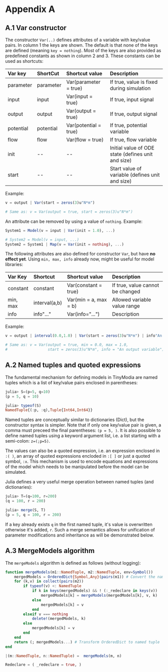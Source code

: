 # Appendix A

## A.1 Var constructor

The constructor `Var(..)` defines attributes of a variable with key/value pairs.
In column 1 the keys are shown. The default is that none of the keys are defined
(meaning `key = nothing`). Most of the keys are also provided as predefined constants as shown
in column 2 and 3. These constants can be used as shortcuts:

| Var key    | ShortCut  | Shortcut value        |  Description                                       |
|:---------- |:----------|:----------------------|:---------------------------------------------------|
| parameter  | parameter | Var(parameter = true) | If true, value is fixed during simulation          |
| input      | input     | Var(input = true)     | If true, input signal                              |
| output     | output    | Var(output = true)    | If true, output signal                             |
| potential  | potential | Var(potential = true) | If true, potential variable                        |
| flow       | flow      | Var(flow = true)      | If true, flow variable                             |
| init       | --        | --                    | Initial value of ODE state (defines unit and size) |
| start      | --        | --                    | Start value of variable (defines unit and size)    |

Example:

```julia
v = output | Var(start = zeros(3)u"N*m")

# Same as: v = Var(output = true, start = zeros(3)u"N*m")
```

An attribute can be removed by using a value of `nothing`. Example:

```julia
System1 = Model(v = input | Var(init = 1.0), ...)

# System2 = Model(v = input, ...)
System2 = System1 | Map(v = Var(init = nothing), ...)
```

The following attributes are also defined for constructor `Var`,
but have **no effect yet**.
Using `min, max, info` already now, might be useful for model libraries:

| Var Key   | Shortcut          | Shortcut value        |  Description                     |
|:--------- |:------------------|:----------------------|:---------------------------------|
| constant  | constant          | Var(constant = true)  | If true, value cannot be changed |
| min, max  | interval(a,b)     | Var(min = a, max = b) | Allowed variable value range     |
| info      | info"..."         | Var(info="...")       | Description                      |

Example:
```julia
v = output | interval(0.0,1.0) | Var(start = zeros(3)u"N*m") | info"An output variable"

# Same as: v = Var(output = true, min = 0.0, max = 1.0,
#                  start = zeros(3)u"N*m", info = "An output variable")
```


## A.2 Named tuples and quoted expressions

The fundamental mechanism for defining models in TinyModia are named tuples which is a list of key/value pairs enclosed in parentheses:

```julia
julia> S=(p=5, q=10)
(p = 5, q = 10)

julia> typeof(S)
NamedTuple{(:p, :q),Tuple{Int64,Int64}}
```

Named tuples are conceptually similar to dictionaries (Dict), but the constructor syntax is simpler. Note that if only one key/value pair is given, a comma must preceed the final parentheses: `(p = 5, )`. It is also possible to define named tuples using a keyword argument list, i.e. a list starting with a semi-colon: `z=(;p=5)`.

The values can also be a quoted expression, i.e. an expression enclosed in `:( )`, an array of quoted expressions encloded in `:[ ]` or just a quoted symbol, `:x`. This mechanism is used to encode equations and expressions of the model which needs to be manipulated before the model can be simulated.

Julia defines a very useful merge operation between named tuples (and dictionaries):

```julia
julia> T=(q=100, r=200)
(q = 100, r = 200)

julia> merge(S, T)
(p = 5, q = 100, r = 200)
```

If a key already exists `q` in the first named tuple, it's value is overwritten otherwise it's added, `r`. Such a merge semantics allows for unification of parameter modifications and inheritance as will be demonstrated below.

## A.3 MergeModels algorithm

The `mergeModels` algorithm is defined as follows (without logging):

```julia
function mergeModels(m1::NamedTuple, m2::NamedTuple, env=Symbol())
    mergedModels = OrderedDict{Symbol,Any}(pairs(m1)) # Convert the named tuple m1 to an OrderedDict
    for (k,v) in collect(pairs(m2))
        if typeof(v) <: NamedTuple
            if k in keys(mergedModels) && ! (:_redeclare in keys(v))
                mergedModels[k] = mergeModels(mergedModels[k], v, k)
            else
                mergedModels[k] = v
            end
        elseif v === nothing
            delete!(mergedModels, k)
        else
            mergedModels[k] = v
        end
    end
    return (; mergedModels...) # Transform OrderedDict to named tuple
end

|(m::NamedTuple, n::NamedTuple) =  mergeModels(m, n)

Redeclare = ( _redeclare = true, )
```
